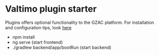 # Valtimo plugin starter

Plugins offers optional functionality to the GZAC platform. For installation and configuration tips, look [here](https://docs.valtimo.nl/features/plugins/configure-plugin)

- npm install
- ng serve (start frontend)
- ./gradlew backend/app/bootRun (start backend)